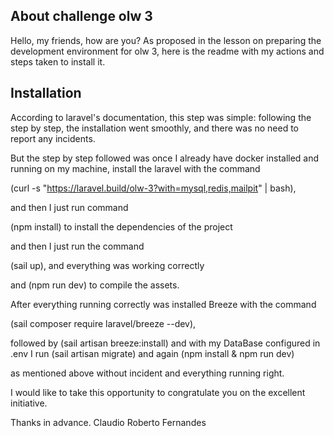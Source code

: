 ## About challenge olw 3

Hello, my friends, how are you?
As proposed in the lesson on preparing the development environment for olw 3, here is the readme with my actions and steps taken to install it.

## Installation

According to laravel's documentation, this step was simple: following the step by step, the installation went smoothly, and there was no need to report any incidents.

But the step by step followed was once I already have docker installed and running on my machine, install the laravel with the command 

(curl -s "https://laravel.build/olw-3?with=mysql,redis,mailpit" | bash),

and then I just run command 

(npm install) to install the dependencies of the project

and then I just run the command 

(sail up), and everything was working correctly

and (npm run dev) to compile the assets.

After everything running correctly was installed Breeze with the command 

(sail composer require laravel/breeze --dev), 

followed by (sail artisan breeze:install) and with my DataBase configured in .env 
I run (sail artisan migrate) and again (npm install & npm run dev)

as mentioned above without incident and everything running right.

I would like to take this opportunity to congratulate you on the excellent initiative.

Thanks in advance.
Claudio Roberto Fernandes
